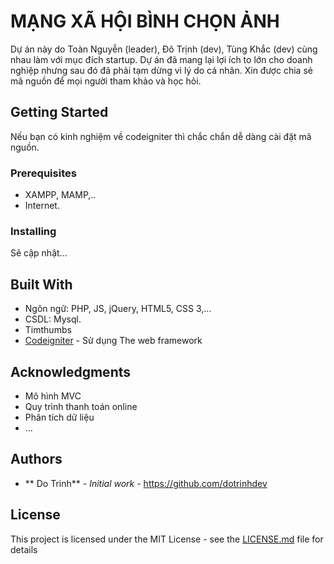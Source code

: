 # MẠNG XÃ HỘI BÌNH CHỌN ẢNH

Dự án này do Toàn Nguyễn (leader), Đô Trịnh (dev), Tùng Khắc (dev) cùng nhau làm với mục đích startup. Dự án đã mang lại lợi ích to lớn cho doanh nghiệp nhưng sau đó đã phải tạm dừng vì lý do cá nhân. Xin được chia sẻ mã nguồn để mọi người tham khảo và học hỏi.

## Getting Started

Nếu bạn có kinh nghiệm về codeigniter thì chắc chắn dễ dàng cài đặt mã nguồn.

### Prerequisites

* XAMPP, MAMP,..
* Internet.

### Installing

Sẽ cập nhật...

## Built With
* Ngôn ngữ: PHP, JS, jQuery, HTML5, CSS 3,...
* CSDL: Mysql.
* Timthumbs
* [Codeigniter](http://www.dropwizard.io/1.0.2/docs/) - Sử dụng The web framework

## Acknowledgments

* Mô hình MVC
* Quy trình thanh toán online
* Phân tích dữ liệu
* ...

## Authors

* ** Do Trinh** - *Initial work* - https://github.com/dotrinhdev

## License

This project is licensed under the MIT License - see the [LICENSE.md](LICENSE.md) file for details


